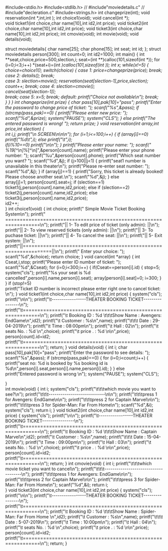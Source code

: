 #include<stdio.h>
#include<stdlib.h>
// #include"moviedetails.c"
// #include"decleration.c" 
#include<strings.h>
int changeprize(int);
void reservation(int *,int,int );
int choice1(void);
void cancel(int *);        
void ticket1(int choice,char name[10],int id2,int price);
void ticket2(int choice,char name[10],int id2,int price);
void ticket3(int choice,char name[10],int id2,int price);
int cmovie(void);
int movie(void);
void details(void);

struct moviedetails{
	char name[25];
	char phone[15];
	int seat;
	int id;
};
struct moviedetails person[300];
int count=0;
int id2=1000;
int main()
{
	int **seat,choice,price=500,slection,i;
	seat=(int **)calloc(101,sizeof(int *));
	for (i=0;i<3;i++)
		*(seat+i)=(int *)calloc(101,sizeof(int ));
	int x;
	while(x!=5)
	{
		choice=choice1();
		switch(choice)
		{
			case 1:
				price=changeprize(price);
				break;
			case 2:
				details();
				break;	
			case 3:	
				slection=movie();
				reservation(seat[slection-1],price,slection);	
				count++;
				break;
			case 4:
				slection=cmovie();	
				cancel(seat[slection-1]);	
				break;
			case 5:
				x=5;
				break;
			default: 
				printf("Choice not available\n");
				break;	
		}
	}
}
int changeprize(int prize)
{
	char pass[10],pak[10]="pass";
	printf("Enter the password to change price of ticket: ");
	scanf("%s",&pass);
	if (strcmp(pass,pak)==0)
	{
		printf("Please enter new price: ");
		scanf("%d",&prize);
		system("PAUSE");
		system("CLS");
	}
	else 
		printf("The entered password is wrong! ");
	return prize;
}
void reservation(int *array,int price,int slection)
{          
		int i,j;
		printf("\n                                SCREEN\n\n\n");
		for (i=1;i<=100;i++)
		{
			if (array[i]==0)
				printf("%d\t",i);
			else 
				printf("*\t",i);	
			if(i%10==0)
				printf("\n\n");
		}
		printf("Please enter your name: ");
		scanf(" %19[^\n]%*[^\n]",&person[count].name);
		printf("Please enter your phone number: ");
		scanf("%u",&person[count].phone);
		printf("Which seat number you want? ");
		scanf("%d",&j);
		if (j>100||j<1)
			{
				printf("seat1 number is unavailable in this theater\n");
				printf("Please re-enter seat number: ");
				scanf("%d",&j);
			}
		if (array[j]==1)
			{
				printf("Sorry, this ticket is already booked! Please choose another seat.\n");
				scanf("%d",&j);
			}
		else			
			array[j]=1;
		person[count].seat=j;
		if (slection==1)
			ticket1(j,person[count].name,id2,price);
		else if (slection==2) 	
			ticket2(j,person[count].name,id2,price);
		else 
			ticket3(j,person[count].name,id2,price);			
		id2++;	
}
int choice1(void)
{
	int choice;
	printf("                 Simple Movie Ticket Booking System\n");
	printf(" ==================================================================\n");
	printf("||             1- To edit price of ticket (only admin):           ||\n");
	printf("||             2- To view reserved tickets (only admin):          ||\n");
	printf("||             3- To puchase ticket:                              ||\n");
	printf("||             4- To cancel the seat:                             ||\n");
	printf("||             5- Exit system:                                    ||\n");
	printf("||================================================================||\n");
	printf("  Enter your choice: ");
	scanf("%d",&choice);
	return choice;
}
void cancel(int *array)
{
      int Cseat,i,stop;
	  printf("Please enter ID number of ticket: ");
	  scanf("%d",&Cseat);
	  for (i=0;i<300;i++)
	  {
	  		if(Cseat==person[i].id)
	  		{
					 stop=5;
					 system("cls");
					 printf("%s your seat is %d cancelled",person[i].name,person[i].seat);
					 array[person[i].seat]=0;
					 i=300;
	  		}
	  }
	  if (stop!=5)	
	  		printf("Ticket ID number is incorrect please enter right one to cancel ticket: \n");
}
void ticket1(int choice,char name[10],int id2,int price)
{
		system("cls");
		printf("\n\n");
        printf("\t-----------------THEATER BOOKING TICKET----------------\n");
        printf("\t============================================================\n");
        printf("\t Booking ID : %d \t\t\tShow Name : Avengers: EndGame\n",id2);
        printf("\t Customer  : %s\n",name);
        printf("\t\t\t                              Date      : 29-04-2019\n");
        printf("\t                                              Time      : 08:00pm\n");
        printf("\t                                              Hall      : 02\n");
        printf("\t                                              seats No. : %d  \n",choice);
        printf("\t                                              price . : %d  \n\n",price);
		person[count].id=id2;
        printf("\t============================================================\n");
        return;
}
void details(void)
{
	int i;
	char pass[10],pak[10]="pass";
	printf("Enter the password to see details: ");
	scanf("%s",&pass);
	if (strcmp(pass,pak)==0)
	{
		for (i=0;i<count;i++)
		{
			printf("seat no: %d is booked by %s booking id is %d\n",person[i].seat,person[i].name,person[i].id);
		}
	}
	else                                                 
		printf("Entered password is wrong \n");
		system("PAUSE");
		system("CLS");
	
}             
int movie(void)
{
	int i;
	system("cls");
	printf("\t\t\twhich movie you want to see?\n");
	printf("\t\t\t----------------------------\n\n");
	printf("\t\t\tpress 1 for Avengers: EndGame\n\n");
	printf("\t\t\tpress 2 for Captain Marvel\n\n");
	printf("\t\t\tpress 3 for Spider-Man: Far From Home\n");
	scanf("%d",&i);
	system("cls");
	return i;
}
void ticket2(int choice,char name[10],int id2,int price)
{
		system("cls");
		printf("\n\n");
        printf("\t-----------------THEATER BOOKING TICKET----------------\n");
        printf("\t============================================================\n");
        printf("\t Booking ID : %d \t\t\tShow Name : Captain Marvel\n",id2);
        printf("\t Customer  : %s\n",name);
        printf("\t\t\t                              Date      : 15-04-2019\n");
        printf("\t                                              Time      : 09:00pm\n");
        printf("\t                                              Hall      : 03\n");
        printf("\t                                              seats No. : %d  \n",choice);
        printf("\t                                              price . : %d  \n\n",price);
        person[count].id=id2;
        printf("\t============================================================\n");
        return;
}
int cmovie(void)
{
	int i;
	printf("\t\t\twhich movie ticket you want to cancel\n");
	printf("\t\t\t-------------------------------------\n");
	printf("\t\t\tpress 1 for Avengers: EndGame\n\n");
	printf("\t\t\tpress 2 for Captain Marvel\n\n");
	printf("\t\t\tpress 3 for Spider-Man: Far From Home\n");
	scanf("%d",&i);
	return i;		
}
void ticket3(int choice,char name[10],int id2,int price)
{
		system("cls");
		printf("\n\n");
        printf("\t-----------------THEATER BOOKING TICKET----------------\n");
        printf("\t============================================================\n");
        printf("\t Booking ID : %d \t\t\tShow Name : Spider-Man: Far From Home \n",id2);
        printf("\t Customer  : %s\n",name);
        printf("\t\t\t                              Date      : 5-07-2019\n");
        printf("\t                                              Time      : 10:00pm\n");
        printf("\t                                              Hall      : 04\n");
        printf("\t                                              seats No. : %d  \n",choice);
        printf("\t                                              price . : %d  \n\n",price);
        person[count].id=id2;
        printf("\t============================================================\n");
        return;
}
